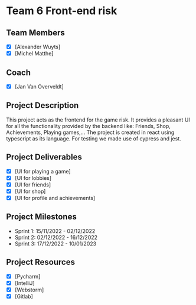 # Team 6 Front-end risk

## Team Members

- [X] [Alexander Wuyts]
- [X] [Michel Matthe]

## Coach

- [X] [Jan Van Overveldt]

## Project Description

This project acts as the frontend for the game risk. It provides a pleasant UI for all the functionality provided by the backend like: Friends, Shop, Achievements, Playing games,...
The project is created in react using typescript as its language.
For testing we made use of cypress and jest.

## Project Deliverables

- [X] [UI for playing a game]
- [X] [UI for lobbies]
- [X] [UI for friends]
- [X] [UI for shop]
- [X] [UI for profile and achievements]

## Project Milestones

- Sprint 1: 15/11/2022 - 02/12/2022
- Sprint 2: 02/12/2022 - 16/12/2022
- Sprint 3: 17/12/2022 - 10/01/2023

## Project Resources

- [X] [Pycharm]
- [X] [IntelliJ]
- [X] [Webstorm]
- [X] [Gitlab]
